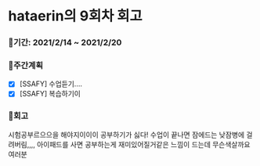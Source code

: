 # hataerin의 9회차 회고
### 🥕기간: 2021/2/14 ~ 2021/2/20
### 🍆주간계획
- [x] [SSAFY] 수업듣기....
- [x] [SSAFY] 복습하기이
 ### 🥦회고
시험공부르으으을 해야지이이이
공부하기가 싫다! 수업이 끝나면 잠에드는 낮잠병에 걸려버림,,,,
아이패드를 사면 공부하는게 재미있어질거같은 느낌이 드는데 무슨색살까요 여러분
